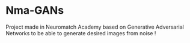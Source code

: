 # Nma-GANs
Project made in Neuromatch Academy based on Generative Adversarial Networks to be able to generate desired images from noise !
